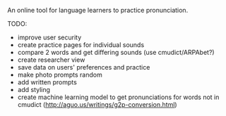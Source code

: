 An online tool for language learners to practice pronunciation.

TODO:
- improve user security 
- create practice pages for individual sounds
- compare 2 words and get differing sounds (use cmudict/ARPAbet?)
- create researcher view 
- save data on users' preferences and practice
- make photo prompts random
- add written prompts
- add styling
- create machine learning model to get pronunciations for words not in cmudict (http://aguo.us/writings/g2p-conversion.html)